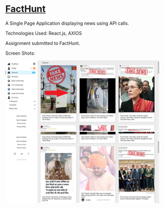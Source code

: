 # [FactHunt](https://fact-hunt.vercel.app/)

A Single Page Application displaying news using API calls.

Technologies Used: React.js, AXIOS

Assignment submitted to FactHunt.

Screen Shots:

<a href="https://fact-hunt.vercel.app/"><img style="margin:auto; max-width:95%;" src="https://raw.githubusercontent.com/Naman13Kumawat/FactHunt/main/images/1.jpg" alt="thumbnail" /></a>
<a href="https://fact-hunt.vercel.app/"><img style="margin:auto; max-width:95%;" src="https://raw.githubusercontent.com/Naman13Kumawat/FactHunt/main/images/2.jpg" alt="thumbnail" /></a>

